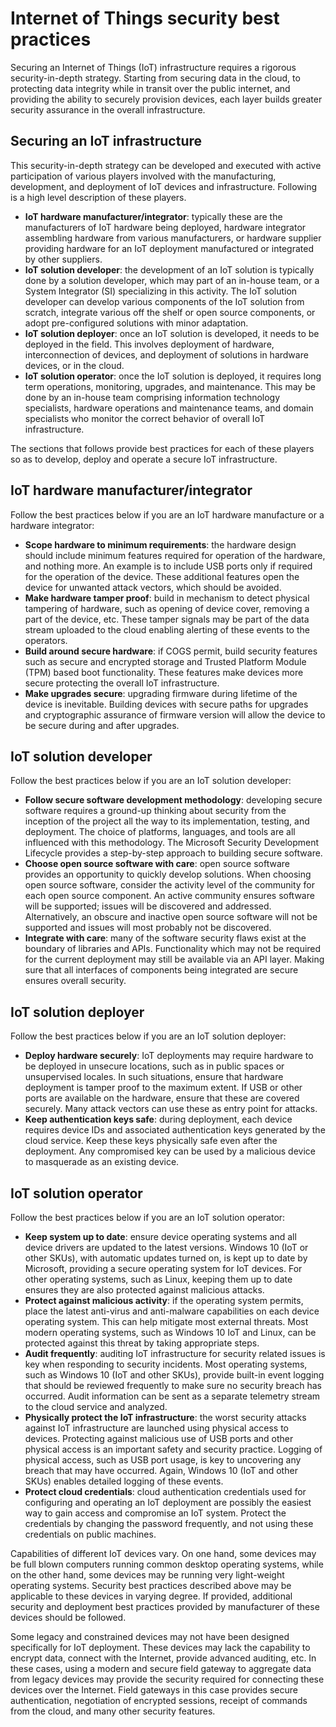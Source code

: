 # Internet of Things security best practices

Securing an Internet of Things (IoT) infrastructure requires a rigorous security-in-depth strategy. Starting from securing data in the cloud, to protecting data integrity while in transit over the public internet, and providing the ability to securely provision devices, each layer builds greater security assurance in the overall infrastructure. 

## Securing an IoT infrastructure
 
This security-in-depth strategy can be developed and executed with active participation of various players involved with the manufacturing, development, and deployment of IoT devices and infrastructure. Following is a high level description of these players.  

- **IoT hardware manufacturer/integrator**: typically these are the manufacturers of IoT hardware being deployed, hardware integrator assembling hardware from various manufacturers, or hardware supplier providing hardware for an IoT deployment manufactured or integrated by other suppliers.
- **IoT solution developer**: the development of an IoT solution is typically done by a solution developer, which may part of an in-house team, or a System Integrator (SI) specializing in this activity. The IoT solution developer can develop various components of the IoT solution from scratch, integrate various off the shelf or open source components, or adopt pre-configured solutions with minor adaptation.
- **IoT solution deployer**: once an IoT solution is developed, it needs to be deployed in the field. This involves deployment of hardware, interconnection of devices, and deployment of solutions in hardware devices, or in the cloud.
- **IoT solution operator**: once the IoT solution is deployed, it requires long term operations, monitoring, upgrades, and maintenance. This may be done by an in-house team comprising information technology specialists, hardware operations and maintenance teams, and domain specialists who monitor the correct behavior of overall IoT infrastructure. 

The sections that follows provide best practices for each of these players so as to develop, deploy and operate a secure IoT infrastructure. 

## IoT hardware manufacturer/integrator

Follow the best practices below if you are an IoT hardware manufacture or a hardware integrator:

- **Scope hardware to minimum requirements**: the hardware design should include minimum features required for operation of the hardware, and nothing more. An example is to include USB ports only if required for the operation of the device. These additional features open the device for unwanted attack vectors, which should be avoided. 
- **Make hardware tamper proof**: build in mechanism to detect physical tampering of hardware, such as opening of device cover, removing a part of the device, etc. These tamper signals may be part of the data stream uploaded to the cloud enabling alerting of these events to the operators. 
- **Build around secure hardware**: if COGS permit, build security features such as secure and encrypted storage and Trusted Platform Module (TPM) based boot functionality. These features make devices more secure protecting the overall IoT infrastructure.
- **Make upgrades secure**: upgrading firmware during lifetime of the device is inevitable. Building devices with secure paths for upgrades and cryptographic assurance of firmware version will allow the device to be secure during and after upgrades.

## IoT solution developer

Follow the best practices below if you are an IoT solution developer:

- **Follow secure software development methodology**: developing secure software requires a ground-up thinking about security from the inception of the project all the way to its implementation, testing, and deployment. The choice of platforms, languages, and tools are all influenced with this methodology. The Microsoft Security Development Lifecycle provides a step-by-step approach to building secure software.
- **Choose open source software with care**: open source software provides an opportunity to quickly develop solutions. When choosing open source software, consider the activity level of the community for each open source component. An active community ensures software will be supported; issues will be discovered and addressed. Alternatively, an obscure and inactive open source software will not be supported and issues will most probably not be discovered.
- **Integrate with care**: many of the software security flaws exist at the boundary of libraries and APIs. Functionality which may not be required for the current deployment may still be available via an API layer. Making sure that all interfaces of components being integrated are secure ensures overall security.      

## IoT solution deployer

Follow the best practices below if you are an IoT solution deployer:

- **Deploy hardware securely**: IoT deployments may require hardware to be deployed in unsecure locations, such as in public spaces or unsupervised locales. In such situations, ensure that hardware deployment is tamper proof to the maximum extent. If USB or other ports are available on the hardware, ensure that these are covered securely. Many attack vectors can use these as entry point for attacks.
- **Keep authentication keys safe**: during deployment, each device requires device IDs and associated authentication keys generated by the cloud service. Keep these keys physically safe even after the deployment. Any compromised key can be used by a malicious device to masquerade as an existing device.

## IoT solution operator

Follow the best practices below if you are an IoT solution operator:

- **Keep system up to date**: ensure device operating systems and all device drivers are updated to the latest versions. Windows 10 (IoT or other SKUs), with automatic updates turned on, is kept up to date by Microsoft, providing a secure operating system for IoT devices. For other operating systems, such as Linux, keeping them up to date ensures they are also protected against malicious attacks. 
- **Protect against malicious activity**: if the operating system permits, place the latest anti-virus and anti-malware capabilities on each device operating system. This can help mitigate most external threats. Most modern operating systems, such as Windows 10 IoT and Linux, can be protected against this threat by taking appropriate steps. 
- **Audit frequently**: auditing IoT infrastructure for security related issues is key when responding to security incidents. Most operating systems, such as Windows 10 (IoT and other SKUs), provide built-in event logging that should be reviewed frequently to make sure no security breach has occurred. Audit information can be sent as a separate telemetry stream to the cloud service and analyzed.
- **Physically protect the IoT infrastructure**: the worst security attacks against IoT infrastructure are launched using physical access to devices. Protecting against malicious use of USB ports and other physical access is an important safety and security practice. Logging of physical access, such as USB port usage, is key to uncovering any breach that may have occurred. Again, Windows 10 (IoT and other SKUs) enables detailed logging of these events.
- **Protect cloud credentials**: cloud authentication credentials used for configuring and operating an IoT deployment are possibly the easiest way to gain access and compromise an IoT system. Protect the credentials by changing the password frequently, and not using these credentials on public machines. 

Capabilities of different IoT devices vary. On one hand, some devices may be full blown computers running common desktop operating systems, while on the other hand, some devices may be running very light-weight operating systems. Security best practices described above may be applicable to these devices in varying degree. If provided, additional security and deployment best practices provided by manufacturer of these devices should be followed. 

Some legacy and constrained devices may not have been designed specifically for IoT deployment. These devices may lack the capability to encrypt data, connect with the Internet, provide advanced auditing, etc. In these cases, using a modern and secure field gateway to aggregate data from legacy devices may provide the security required for connecting these devices over the Internet. Field gateways in this case provides secure authentication, negotiation of encrypted sessions, receipt of commands from the cloud, and many other security features. 

